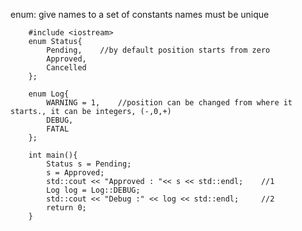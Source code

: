 enum:
give names to a set of constants
names must be unique

		#include <iostream>
		enum Status{
		    Pending,    //by default position starts from zero
		    Approved,
		    Cancelled
		};

		enum Log{
		    WARNING = 1,	//position can be changed from where it starts., it can be integers, (-,0,+) 
		    DEBUG,
		    FATAL
		};

		int main(){    
		    Status s = Pending;
		    s = Approved;    
		    std::cout << "Approved : "<< s << std::endl;    //1
		    Log log = Log::DEBUG;
		    std::cout << "Debug :" << log << std::endl;     //2
		    return 0;
		}

